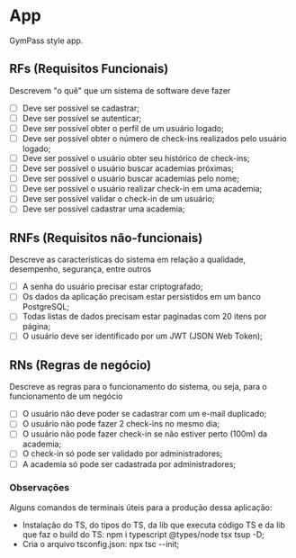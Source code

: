 # App

GymPass style app.

## RFs (Requisitos Funcionais)
Descrevem "o quê" que um sistema de software deve fazer
- [ ] Deve ser possível se cadastrar;
- [ ] Deve ser possível se autenticar;
- [ ] Deve ser possível obter o perfil de um usuário logado;
- [ ] Deve ser possível obter o número de check-ins realizados pelo usuário logado;
- [ ] Deve ser possível o usuário obter seu histórico de check-ins;
- [ ] Deve ser possível o usuário buscar academias próximas;
- [ ] Deve ser possível o usuário buscar academias pelo nome;
- [ ] Deve ser possível o usuário realizar check-in em uma academia;
- [ ] Deve ser possível validar o check-in de um usuário;
- [ ] Deve ser possível cadastrar uma academia;

## RNFs (Requisitos não-funcionais)
Descreve as características do sistema em relação a qualidade, desempenho, segurança, entre outros
- [ ] A senha do usuário precisar estar criptografado;
- [ ] Os dados da aplicação precisam estar persistidos em um banco PostgreSQL;
- [ ] Todas listas de dados precisam estar paginadas com 20 itens por página;
- [ ] O usuário deve ser identificado por um JWT (JSON Web Token);

## RNs (Regras de negócio)
Descreve as regras para o funcionamento do sistema, ou seja, para o funcionamento de um negócio
- [ ] O usuário não deve poder se cadastrar com um e-mail duplicado;
- [ ] O usuário não pode fazer 2 check-ins no mesmo dia;
- [ ] O usuário não pode fazer check-in se não estiver perto (100m) da academia;
- [ ] O check-in só pode ser validado por administradores;
- [ ] A academia só pode ser cadastrada por administradores;

### Observações
Alguns comandos de terminais úteis para a produção dessa aplicação:
- Instalação do TS, do tipos do TS, da lib que executa código TS e da lib que faz o build do TS:
npm i typescript @types/node tsx tsup -D;
- Cria o arquivo tsconfig.json:
npx tsc --init;
